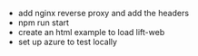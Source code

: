 - add nginx reverse proxy and add the headers
- npm run start
- create an html example to load lift-web
- set up azure to test locally

